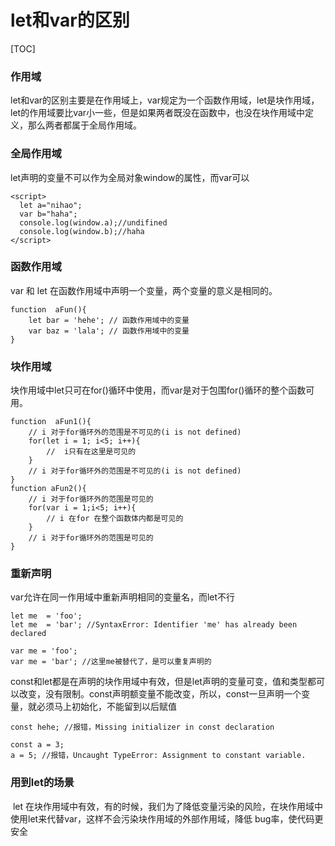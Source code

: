 # let和var的区别



[TOC]

### 作用域

let和var的区别主要是在作用域上，var规定为一个函数作用域，let是块作用域，let的作用域要比var小一些，但是如果两者既没在函数中，也没在块作用域中定义，那么两者都属于全局作用域。

### 全局作用域

let声明的变量不可以作为全局对象window的属性，而var可以

```
<script>
  let a="nihao";
  var b="haha";
  console.log(window.a);//undifined
  console.log(window.b);//haha
</script>
```

### 函数作用域

var 和 let 在函数作用域中声明一个变量，两个变量的意义是相同的。

```
function  aFun(){
    let bar = 'hehe'; // 函数作用域中的变量
    var baz = 'lala'; // 函数作用域中的变量
}
```

### 块作用域

块作用域中let只可在for()循环中使用，而var是对于包围for()循环的整个函数可用。

```
function  aFun1(){
    // i 对于for循环外的范围是不可见的(i is not defined)
    for(let i = 1; i<5; i++){
        //  i只有在这里是可见的
    }
    // i 对于for循环外的范围是不可见的(i is not defined)
}
function aFun2(){
    // i 对于for循环外的范围是可见的
    for(var i = 1;i<5; i++){
        // i 在for 在整个函数体内都是可见的
    }
    // i 对于for循环外的范围是可见的
}
```

### 重新声明

var允许在同一作用域中重新声明相同的变量名，而let不行

```
let me  = 'foo';
let me  = 'bar'; //SyntaxError: Identifier 'me' has already been declared

var me = 'foo';
var me = 'bar'; //这里me被替代了，是可以重复声明的
```

const和let都是在声明的块作用域中有效，但是let声明的变量可变，值和类型都可以改变，没有限制。const声明额变量不能改变，所以，const一旦声明一个变量，就必须马上初始化，不能留到以后赋值

```
const hehe; //报错，Missing initializer in const declaration

const a = 3;
a = 5; //报错，Uncaught TypeError: Assignment to constant variable.
```

### 用到let的场景

​	let 在块作用域中有效，有的时候，我们为了降低变量污染的风险，在块作用域中使用let来代替var，这样不会污染块作用域的外部作用域，降低 bug率，使代码更安全